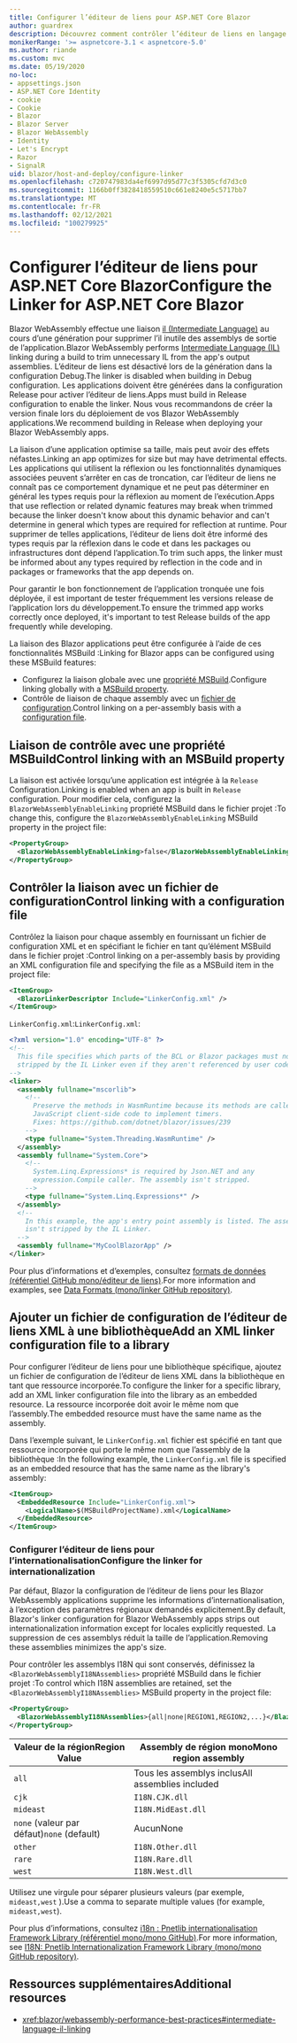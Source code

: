 ```yaml
---
title: Configurer l’éditeur de liens pour ASP.NET Core Blazor
author: guardrex
description: Découvrez comment contrôler l’éditeur de liens en langage intermédiaire (IL) lors de la génération d’une Blazor application.
monikerRange: '>= aspnetcore-3.1 < aspnetcore-5.0'
ms.author: riande
ms.custom: mvc
ms.date: 05/19/2020
no-loc:
- appsettings.json
- ASP.NET Core Identity
- cookie
- Cookie
- Blazor
- Blazor Server
- Blazor WebAssembly
- Identity
- Let's Encrypt
- Razor
- SignalR
uid: blazor/host-and-deploy/configure-linker
ms.openlocfilehash: c720747983da4ef6997d95d77c3f5305cfd7d3c0
ms.sourcegitcommit: 1166b0ff3828418559510c661e8240e5c5717bb7
ms.translationtype: MT
ms.contentlocale: fr-FR
ms.lasthandoff: 02/12/2021
ms.locfileid: "100279925"
---
```

# <a name="configure-the-linker-for-aspnet-core-blazor"></a><span data-ttu-id="d058c-103">Configurer l’éditeur de liens pour ASP.NET Core Blazor</span><span class="sxs-lookup"><span data-stu-id="d058c-103">Configure the Linker for ASP.NET Core Blazor</span></span>

<span data-ttu-id="d058c-104">Blazor WebAssembly effectue une liaison [il (Intermediate Language)](/dotnet/standard/managed-code#intermediate-language--execution) au cours d’une génération pour supprimer l’il inutile des assemblys de sortie de l’application.</span><span class="sxs-lookup"><span data-stu-id="d058c-104">Blazor WebAssembly performs [Intermediate Language (IL)](/dotnet/standard/managed-code#intermediate-language--execution) linking during a build to trim unnecessary IL from the app's output assemblies.</span></span> <span data-ttu-id="d058c-105">L’éditeur de liens est désactivé lors de la génération dans la configuration Debug.</span><span class="sxs-lookup"><span data-stu-id="d058c-105">The linker is disabled when building in Debug configuration.</span></span> <span data-ttu-id="d058c-106">Les applications doivent être générées dans la configuration Release pour activer l’éditeur de liens.</span><span class="sxs-lookup"><span data-stu-id="d058c-106">Apps must build in Release configuration to enable the linker.</span></span> <span data-ttu-id="d058c-107">Nous vous recommandons de créer la version finale lors du déploiement de vos Blazor WebAssembly applications.</span><span class="sxs-lookup"><span data-stu-id="d058c-107">We recommend building in Release when deploying your Blazor WebAssembly apps.</span></span> 

<span data-ttu-id="d058c-108">La liaison d’une application optimise sa taille, mais peut avoir des effets néfastes.</span><span class="sxs-lookup"><span data-stu-id="d058c-108">Linking an app optimizes for size but may have detrimental effects.</span></span> <span data-ttu-id="d058c-109">Les applications qui utilisent la réflexion ou les fonctionnalités dynamiques associées peuvent s’arrêter en cas de troncation, car l’éditeur de liens ne connaît pas ce comportement dynamique et ne peut pas déterminer en général les types requis pour la réflexion au moment de l’exécution.</span><span class="sxs-lookup"><span data-stu-id="d058c-109">Apps that use reflection or related dynamic features may break when trimmed because the linker doesn't know about this dynamic behavior and can't determine in general which types are required for reflection at runtime.</span></span> <span data-ttu-id="d058c-110">Pour supprimer de telles applications, l’éditeur de liens doit être informé des types requis par la réflexion dans le code et dans les packages ou infrastructures dont dépend l’application.</span><span class="sxs-lookup"><span data-stu-id="d058c-110">To trim such apps, the linker must be informed about any types required by reflection in the code and in packages or frameworks that the app depends on.</span></span>

<span data-ttu-id="d058c-111">Pour garantir le bon fonctionnement de l’application tronquée une fois déployée, il est important de tester fréquemment les versions release de l’application lors du développement.</span><span class="sxs-lookup"><span data-stu-id="d058c-111">To ensure the trimmed app works correctly once deployed, it's important to test Release builds of the app frequently while developing.</span></span>

<span data-ttu-id="d058c-112">La liaison des Blazor applications peut être configurée à l’aide de ces fonctionnalités MSBuild :</span><span class="sxs-lookup"><span data-stu-id="d058c-112">Linking for Blazor apps can be configured using these MSBuild features:</span></span>

* <span data-ttu-id="d058c-113">Configurez la liaison globale avec une [propriété MSBuild](#control-linking-with-an-msbuild-property).</span><span class="sxs-lookup"><span data-stu-id="d058c-113">Configure linking globally with a [MSBuild property](#control-linking-with-an-msbuild-property).</span></span>
* <span data-ttu-id="d058c-114">Contrôle de liaison de chaque assembly avec un [fichier de configuration](#control-linking-with-a-configuration-file).</span><span class="sxs-lookup"><span data-stu-id="d058c-114">Control linking on a per-assembly basis with a [configuration file](#control-linking-with-a-configuration-file).</span></span>

## <a name="control-linking-with-an-msbuild-property"></a><span data-ttu-id="d058c-115">Liaison de contrôle avec une propriété MSBuild</span><span class="sxs-lookup"><span data-stu-id="d058c-115">Control linking with an MSBuild property</span></span>

<span data-ttu-id="d058c-116">La liaison est activée lorsqu’une application est intégrée à la `Release` Configuration.</span><span class="sxs-lookup"><span data-stu-id="d058c-116">Linking is enabled when an app is built in `Release` configuration.</span></span> <span data-ttu-id="d058c-117">Pour modifier cela, configurez la `BlazorWebAssemblyEnableLinking` propriété MSBuild dans le fichier projet :</span><span class="sxs-lookup"><span data-stu-id="d058c-117">To change this, configure the `BlazorWebAssemblyEnableLinking` MSBuild property in the project file:</span></span>

```xml
<PropertyGroup>
  <BlazorWebAssemblyEnableLinking>false</BlazorWebAssemblyEnableLinking>
</PropertyGroup>
```

## <a name="control-linking-with-a-configuration-file"></a><span data-ttu-id="d058c-118">Contrôler la liaison avec un fichier de configuration</span><span class="sxs-lookup"><span data-stu-id="d058c-118">Control linking with a configuration file</span></span>

<span data-ttu-id="d058c-119">Contrôlez la liaison pour chaque assembly en fournissant un fichier de configuration XML et en spécifiant le fichier en tant qu’élément MSBuild dans le fichier projet :</span><span class="sxs-lookup"><span data-stu-id="d058c-119">Control linking on a per-assembly basis by providing an XML configuration file and specifying the file as a MSBuild item in the project file:</span></span>

```xml
<ItemGroup>
  <BlazorLinkerDescriptor Include="LinkerConfig.xml" />
</ItemGroup>
```

<span data-ttu-id="d058c-120">`LinkerConfig.xml`:</span><span class="sxs-lookup"><span data-stu-id="d058c-120">`LinkerConfig.xml`:</span></span>

```xml
<?xml version="1.0" encoding="UTF-8" ?>
<!--
  This file specifies which parts of the BCL or Blazor packages must not be
  stripped by the IL Linker even if they aren't referenced by user code.
-->
<linker>
  <assembly fullname="mscorlib">
    <!--
      Preserve the methods in WasmRuntime because its methods are called by 
      JavaScript client-side code to implement timers.
      Fixes: https://github.com/dotnet/blazor/issues/239
    -->
    <type fullname="System.Threading.WasmRuntime" />
  </assembly>
  <assembly fullname="System.Core">
    <!--
      System.Linq.Expressions* is required by Json.NET and any 
      expression.Compile caller. The assembly isn't stripped.
    -->
    <type fullname="System.Linq.Expressions*" />
  </assembly>
  <!--
    In this example, the app's entry point assembly is listed. The assembly
    isn't stripped by the IL Linker.
  -->
  <assembly fullname="MyCoolBlazorApp" />
</linker>
```

<span data-ttu-id="d058c-121">Pour plus d’informations et d’exemples, consultez [formats de données (référentiel GitHub mono/éditeur de liens)](https://github.com/mono/linker/blob/master/docs/data-formats.md).</span><span class="sxs-lookup"><span data-stu-id="d058c-121">For more information and examples, see [Data Formats (mono/linker GitHub repository)](https://github.com/mono/linker/blob/master/docs/data-formats.md).</span></span>

## <a name="add-an-xml-linker-configuration-file-to-a-library"></a><span data-ttu-id="d058c-122">Ajouter un fichier de configuration de l’éditeur de liens XML à une bibliothèque</span><span class="sxs-lookup"><span data-stu-id="d058c-122">Add an XML linker configuration file to a library</span></span>

<span data-ttu-id="d058c-123">Pour configurer l’éditeur de liens pour une bibliothèque spécifique, ajoutez un fichier de configuration de l’éditeur de liens XML dans la bibliothèque en tant que ressource incorporée.</span><span class="sxs-lookup"><span data-stu-id="d058c-123">To configure the linker for a specific library, add an XML linker configuration file into the library as an embedded resource.</span></span> <span data-ttu-id="d058c-124">La ressource incorporée doit avoir le même nom que l’assembly.</span><span class="sxs-lookup"><span data-stu-id="d058c-124">The embedded resource must have the same name as the assembly.</span></span>

<span data-ttu-id="d058c-125">Dans l’exemple suivant, le `LinkerConfig.xml` fichier est spécifié en tant que ressource incorporée qui porte le même nom que l’assembly de la bibliothèque :</span><span class="sxs-lookup"><span data-stu-id="d058c-125">In the following example, the `LinkerConfig.xml` file is specified as an embedded resource that has the same name as the library's assembly:</span></span>

```xml
<ItemGroup>
  <EmbeddedResource Include="LinkerConfig.xml">
    <LogicalName>$(MSBuildProjectName).xml</LogicalName>
  </EmbeddedResource>
</ItemGroup>
```

### <a name="configure-the-linker-for-internationalization"></a><span data-ttu-id="d058c-126">Configurer l’éditeur de liens pour l’internationalisation</span><span class="sxs-lookup"><span data-stu-id="d058c-126">Configure the linker for internationalization</span></span>

<span data-ttu-id="d058c-127">Par défaut, Blazor la configuration de l’éditeur de liens pour les Blazor WebAssembly applications supprime les informations d’internationalisation, à l’exception des paramètres régionaux demandés explicitement.</span><span class="sxs-lookup"><span data-stu-id="d058c-127">By default, Blazor's linker configuration for Blazor WebAssembly apps strips out internationalization information except for locales explicitly requested.</span></span> <span data-ttu-id="d058c-128">La suppression de ces assemblys réduit la taille de l’application.</span><span class="sxs-lookup"><span data-stu-id="d058c-128">Removing these assemblies minimizes the app's size.</span></span>

<span data-ttu-id="d058c-129">Pour contrôler les assemblys I18N qui sont conservés, définissez la `<BlazorWebAssemblyI18NAssemblies>` propriété MSBuild dans le fichier projet :</span><span class="sxs-lookup"><span data-stu-id="d058c-129">To control which I18N assemblies are retained, set the `<BlazorWebAssemblyI18NAssemblies>` MSBuild property in the project file:</span></span>

```xml
<PropertyGroup>
  <BlazorWebAssemblyI18NAssemblies>{all|none|REGION1,REGION2,...}</BlazorWebAssemblyI18NAssemblies>
</PropertyGroup>
```

| <span data-ttu-id="d058c-130">Valeur de la région</span><span class="sxs-lookup"><span data-stu-id="d058c-130">Region Value</span></span>     | <span data-ttu-id="d058c-131">Assembly de région mono</span><span class="sxs-lookup"><span data-stu-id="d058c-131">Mono region assembly</span></span>    |
| ---------------- | ----------------------- |
| `all`            | <span data-ttu-id="d058c-132">Tous les assemblys inclus</span><span class="sxs-lookup"><span data-stu-id="d058c-132">All assemblies included</span></span> |
| `cjk`            | `I18N.CJK.dll`          |
| `mideast`        | `I18N.MidEast.dll`      |
| <span data-ttu-id="d058c-133">`none` (valeur par défaut)</span><span class="sxs-lookup"><span data-stu-id="d058c-133">`none` (default)</span></span> | <span data-ttu-id="d058c-134">Aucun</span><span class="sxs-lookup"><span data-stu-id="d058c-134">None</span></span>                    |
| `other`          | `I18N.Other.dll`        |
| `rare`           | `I18N.Rare.dll`         |
| `west`           | `I18N.West.dll`         |

<span data-ttu-id="d058c-135">Utilisez une virgule pour séparer plusieurs valeurs (par exemple, `mideast,west` ).</span><span class="sxs-lookup"><span data-stu-id="d058c-135">Use a comma to separate multiple values (for example, `mideast,west`).</span></span>

<span data-ttu-id="d058c-136">Pour plus d’informations, consultez [i18n : Pnetlib internationalisation Framework Library (référentiel mono/mono GitHub)](https://github.com/mono/mono/tree/master/mcs/class/I18N).</span><span class="sxs-lookup"><span data-stu-id="d058c-136">For more information, see [I18N: Pnetlib Internationalization Framework Library (mono/mono GitHub repository)](https://github.com/mono/mono/tree/master/mcs/class/I18N).</span></span>

## <a name="additional-resources"></a><span data-ttu-id="d058c-137">Ressources supplémentaires</span><span class="sxs-lookup"><span data-stu-id="d058c-137">Additional resources</span></span>

* <xref:blazor/webassembly-performance-best-practices#intermediate-language-il-linking>
